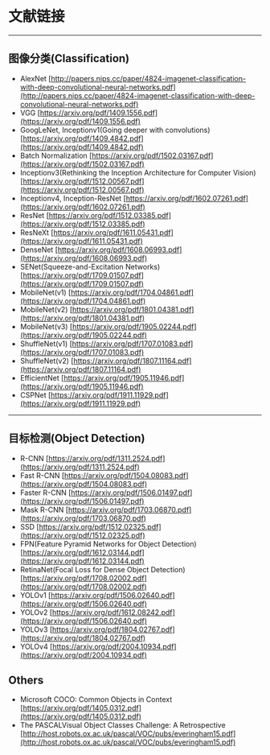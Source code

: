 # 文献链接

-----

## 图像分类(Classification)
- AlexNet [http://papers.nips.cc/paper/4824-imagenet-classification-with-deep-convolutional-neural-networks.pdf](http://papers.nips.cc/paper/4824-imagenet-classification-with-deep-convolutional-neural-networks.pdf)
- VGG [https://arxiv.org/pdf/1409.1556.pdf](https://arxiv.org/pdf/1409.1556.pdf)
- GoogLeNet, Inceptionv1(Going deeper with convolutions) [https://arxiv.org/pdf/1409.4842.pdf](https://arxiv.org/pdf/1409.4842.pdf)
- Batch Normalization [https://arxiv.org/pdf/1502.03167.pdf](https://arxiv.org/pdf/1502.03167.pdf)
- Inceptionv3(Rethinking the Inception Architecture for Computer Vision) [https://arxiv.org/pdf/1512.00567.pdf](https://arxiv.org/pdf/1512.00567.pdf)
- Inceptionv4, Inception-ResNet [https://arxiv.org/pdf/1602.07261.pdf](https://arxiv.org/pdf/1602.07261.pdf)
- ResNet [https://arxiv.org/pdf/1512.03385.pdf](https://arxiv.org/pdf/1512.03385.pdf)
- ResNeXt [https://arxiv.org/pdf/1611.05431.pdf](https://arxiv.org/pdf/1611.05431.pdf)
- DenseNet [https://arxiv.org/pdf/1608.06993.pdf](https://arxiv.org/pdf/1608.06993.pdf)
- SENet(Squeeze-and-Excitation Networks) [https://arxiv.org/pdf/1709.01507.pdf](https://arxiv.org/pdf/1709.01507.pdf)
- MobileNet(v1) [https://arxiv.org/pdf/1704.04861.pdf](https://arxiv.org/pdf/1704.04861.pdf)
- MobileNet(v2) [https://arxiv.org/pdf/1801.04381.pdf](https://arxiv.org/pdf/1801.04381.pdf)
- MobileNet(v3) [https://arxiv.org/pdf/1905.02244.pdf](https://arxiv.org/pdf/1905.02244.pdf)
- ShuffleNet(v1) [https://arxiv.org/pdf/1707.01083.pdf](https://arxiv.org/pdf/1707.01083.pdf)
- ShuffleNet(v2) [https://arxiv.org/pdf/1807.11164.pdf](https://arxiv.org/pdf/1807.11164.pdf)
- EfficientNet [https://arxiv.org/pdf/1905.11946.pdf](https://arxiv.org/pdf/1905.11946.pdf)
- CSPNet [https://arxiv.org/pdf/1911.11929.pdf](https://arxiv.org/pdf/1911.11929.pdf)

------

## 目标检测(Object Detection)
- R-CNN [https://arxiv.org/pdf/1311.2524.pdf](https://arxiv.org/pdf/1311.2524.pdf)
- Fast R-CNN [https://arxiv.org/pdf/1504.08083.pdf](https://arxiv.org/pdf/1504.08083.pdf)
- Faster R-CNN [https://arxiv.org/pdf/1506.01497.pdf](https://arxiv.org/pdf/1506.01497.pdf)
- Mask R-CNN [https://arxiv.org/pdf/1703.06870.pdf](https://arxiv.org/pdf/1703.06870.pdf)
- SSD [https://arxiv.org/pdf/1512.02325.pdf](https://arxiv.org/pdf/1512.02325.pdf)
- FPN(Feature Pyramid Networks for Object Detection) [https://arxiv.org/pdf/1612.03144.pdf](https://arxiv.org/pdf/1612.03144.pdf)
- RetinaNet(Focal Loss for Dense Object Detection) [https://arxiv.org/pdf/1708.02002.pdf](https://arxiv.org/pdf/1708.02002.pdf)
- YOLOv1 [https://arxiv.org/pdf/1506.02640.pdf](https://arxiv.org/pdf/1506.02640.pdf)
- YOLOv2 [https://arxiv.org/pdf/1612.08242.pdf](https://arxiv.org/pdf/1506.02640.pdf)
- YOLOv3 [https://arxiv.org/pdf/1804.02767.pdf](https://arxiv.org/pdf/1804.02767.pdf)
- YOLOv4 [https://arxiv.org/pdf/2004.10934.pdf](https://arxiv.org/pdf/2004.10934.pdf)


## Others
- Microsoft COCO: Common Objects in Context [https://arxiv.org/pdf/1405.0312.pdf](https://arxiv.org/pdf/1405.0312.pdf)
- The PASCALVisual Object Classes Challenge: A Retrospective [http://host.robots.ox.ac.uk/pascal/VOC/pubs/everingham15.pdf](http://host.robots.ox.ac.uk/pascal/VOC/pubs/everingham15.pdf)
